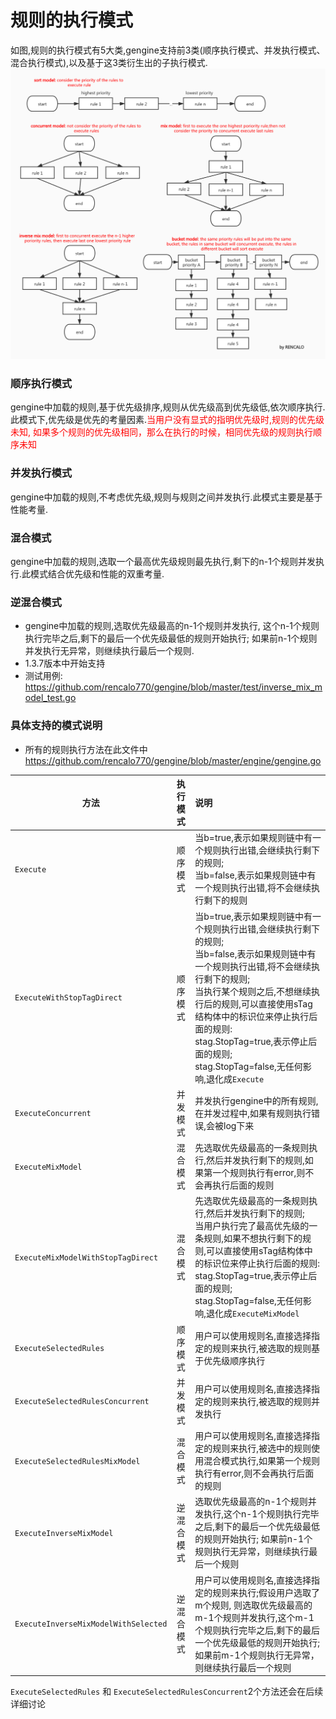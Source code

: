 # 规则的执行模式

如图,规则的执行模式有5大类,gengine支持前3类(顺序执行模式、并发执行模式、混合执行模式),以及基于这3类衍生出的子执行模式.
![avatar](exe_model.jpg)

### 顺序执行模式
gengine中加载的规则,基于优先级排序,规则从优先级高到优先级低,依次顺序执行. 此模式下,优先级是优先的考量因素.<font color=red >当用户没有显式的指明优先级时,规则的优先级未知, 如果多个规则的优先级相同，那么在执行的时候，相同优先级的规则执行顺序未知</font>

### 并发执行模式
gengine中加载的规则,不考虑优先级,规则与规则之间并发执行.此模式主要是基于性能考量.

### 混合模式
gengine中加载的规则,选取一个最高优先级规则最先执行,剩下的n-1个规则并发执行.此模式结合优先级和性能的双重考量.

### 逆混合模式
- gengine中加载的规则,选取优先级最高的n-1个规则并发执行, 这个n-1个规则执行完毕之后,剩下的最后一个优先级最低的规则开始执行; 如果前n-1个规则并发执行无异常，则继续执行最后一个规则.
- 1.3.7版本中开始支持
- 测试用例: https://github.com/rencalo770/gengine/blob/master/test/inverse_mix_model_test.go

### 具体支持的模式说明
- 所有的规则执行方法在此文件中  https://github.com/rencalo770/gengine/blob/master/engine/gengine.go 

| 方法 | 执行模式 | 说明 | 
| -------- | :--------: | :-------------------- |
|```Execute```|顺序模式| 当b=true,表示如果规则链中有一个规则执行出错,会继续执行剩下的规则; <br/>当b=false,表示如果规则链中有一个规则执行出错,将不会继续执行剩下的规则|
|```ExecuteWithStopTagDirect```|顺序模式|当b=true,表示如果规则链中有一个规则执行出错,会继续执行剩下的规则;<br/> 当b=false,表示如果规则链中有一个规则执行出错,将不会继续执行剩下的规则;<br/>当执行某个规则之后,不想继续执行后的规则,可以直接使用sTag结构体中的标识位来停止执行后面的规则:<br/> stag.StopTag=true,表示停止后面的规则;<br/> stag.StopTag=false,无任何影响,退化成```Execute```|
|```ExecuteConcurrent``` |并发模式|并发执行gengine中的所有规则,在并发过程中,如果有规则执行错误,会被log下来|
|```ExecuteMixModel```|混合模式|先选取优先级最高的一条规则执行,然后并发执行剩下的规则,如果第一个规则执行有error,则不会再执行后面的规则|
|```ExecuteMixModelWithStopTagDirect```|混合模式|先选取优先级最高的一条规则执行,然后并发执行剩下的规则;<br/>当用户执行完了最高优先级的一条规则,如果不想执行剩下的规则,可以直接使用sTag结构体中的标识位来停止执行后面的规则:<br/> stag.StopTag=true,表示停止后面的规则;<br/> stag.StopTag=false,无任何影响,退化成```ExecuteMixModel```|
|```ExecuteSelectedRules```|顺序模式|用户可以使用规则名,直接选择指定的规则来执行,被选取的规则基于优先级顺序执行|
|```ExecuteSelectedRulesConcurrent```|并发模式|用户可以使用规则名,直接选择指定的规则来执行,被选取的规则并发执行|
|```ExecuteSelectedRulesMixModel```|混合模式|用户可以使用规则名,直接选择指定的规则来执行,被选中的规则使用混合模式执行,如果第一个规则执行有error,则不会再执行后面的规则|
|```ExecuteInverseMixModel```|逆混合模式|选取优先级最高的n-1个规则并发执行,这个n-1个规则执行完毕之后,剩下的最后一个优先级最低的规则开始执行; 如果前n-1个规则执行无异常，则继续执行最后一个规则|
|```ExecuteInverseMixModelWithSelected```|逆混合模式|用户可以使用规则名,直接选择指定的规则来执行;假设用户选取了m个规则, 则选取优先级最高的m-1个规则并发执行,这个m-1个规则执行完毕之后,剩下的最后一个优先级最低的规则开始执行; 如果前m-1个规则执行无异常，则继续执行最后一个规则|

```ExecuteSelectedRules``` 和 ```ExecuteSelectedRulesConcurrent```2个方法还会在后续详细讨论






